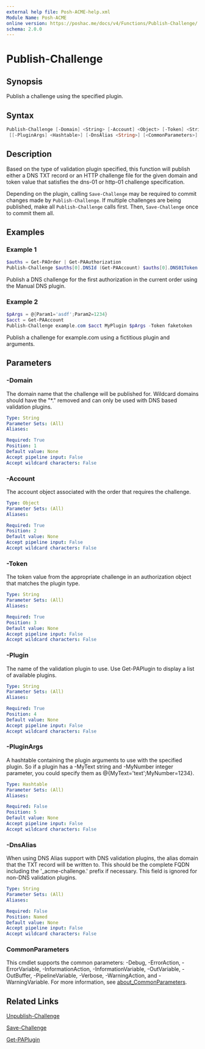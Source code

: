 ```yaml
---
external help file: Posh-ACME-help.xml
Module Name: Posh-ACME
online version: https://poshac.me/docs/v4/Functions/Publish-Challenge/
schema: 2.0.0
---
```


# Publish-Challenge

## Synopsis

Publish a challenge using the specified plugin.

## Syntax

```powershell
Publish-Challenge [-Domain] <String> [-Account] <Object> [-Token] <String> [-Plugin] <String>
 [[-PluginArgs] <Hashtable>] [-DnsAlias <String>] [<CommonParameters>]
```

## Description

Based on the type of validation plugin specified, this function will publish either a DNS TXT record or an HTTP challenge file for the given domain and token value that satisfies the dns-01 or http-01 challenge specification.

Depending on the plugin, calling `Save-Challenge` may be required to commit changes made by `Publish-Challenge`.
If multiple challenges are being published, make all `Publish-Challenge` calls first.
Then, `Save-Challenge` once to commit them all.

## Examples

### Example 1

```powershell
$auths = Get-PAOrder | Get-PAAuthorization
Publish-Challenge $auths[0].DNSId (Get-PAAccount) $auths[0].DNS01Token Manual @{}
```

Publish a DNS challenge for the first authorization in the current order using the Manual DNS plugin.

### Example 2

```powershell
$pArgs = @{Param1='asdf';Param2=1234}
$acct = Get-PAAccount
Publish-Challenge example.com $acct MyPlugin $pArgs -Token faketoken
```

Publish a challenge for example.com using a fictitious plugin and arguments.

## Parameters

### -Domain
The domain name that the challenge will be published for.
Wildcard domains should have the "*." removed and can only be used with DNS based validation plugins.

```yaml
Type: String
Parameter Sets: (All)
Aliases:

Required: True
Position: 1
Default value: None
Accept pipeline input: False
Accept wildcard characters: False
```

### -Account
The account object associated with the order that requires the challenge.

```yaml
Type: Object
Parameter Sets: (All)
Aliases:

Required: True
Position: 2
Default value: None
Accept pipeline input: False
Accept wildcard characters: False
```

### -Token
The token value from the appropriate challenge in an authorization object that matches the plugin type.

```yaml
Type: String
Parameter Sets: (All)
Aliases:

Required: True
Position: 3
Default value: None
Accept pipeline input: False
Accept wildcard characters: False
```

### -Plugin
The name of the validation plugin to use.
Use Get-PAPlugin to display a list of available plugins.

```yaml
Type: String
Parameter Sets: (All)
Aliases:

Required: True
Position: 4
Default value: None
Accept pipeline input: False
Accept wildcard characters: False
```

### -PluginArgs
A hashtable containing the plugin arguments to use with the specified plugin.
So if a plugin has a -MyText string and -MyNumber integer parameter, you could specify them as @{MyText='text';MyNumber=1234}.

```yaml
Type: Hashtable
Parameter Sets: (All)
Aliases:

Required: False
Position: 5
Default value: None
Accept pipeline input: False
Accept wildcard characters: False
```

### -DnsAlias
When using DNS Alias support with DNS validation plugins, the alias domain that the TXT record will be written to.
This should be the complete FQDN including the '_acme-challenge.' prefix if necessary.
This field is ignored for non-DNS validation plugins.

```yaml
Type: String
Parameter Sets: (All)
Aliases:

Required: False
Position: Named
Default value: None
Accept pipeline input: False
Accept wildcard characters: False
```

### CommonParameters

This cmdlet supports the common parameters: -Debug, -ErrorAction, -ErrorVariable, -InformationAction, -InformationVariable, -OutVariable, -OutBuffer, -PipelineVariable, -Verbose, -WarningAction, and -WarningVariable. For more information, see [about_CommonParameters](http://go.microsoft.com/fwlink/?LinkID=113216).

## Related Links

[Unpublish-Challenge](Unpublish-Challenge.md)

[Save-Challenge](Save-Challenge.md)

[Get-PAPlugin](Get-PAPlugin.md)
